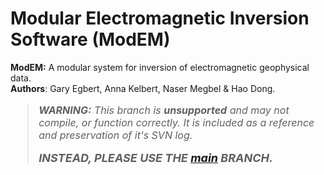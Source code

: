 Modular Electromagnetic Inversion Software (ModEM)
==================================================

**ModEM:** A modular system for inversion of electromagnetic geophysical data.  
**Authors**: Gary Egbert, Anna Kelbert, Naser Megbel & Hao Dong.

<div style="color:red; font-size:medium; font-style:italic;">

> **WARNING:** This branch is **unsupported** and may not compile, or function
> correctly. It is included as a reference and preservation of it's SVN log.
> 
> <span style="font-size:large;">***INSTEAD, PLEASE USE THE [main](main-branch) BRANCH.***</span>
> 

</div>

[main-branch]: https://github.com/MiCurry/ModEM-Model/tree/main